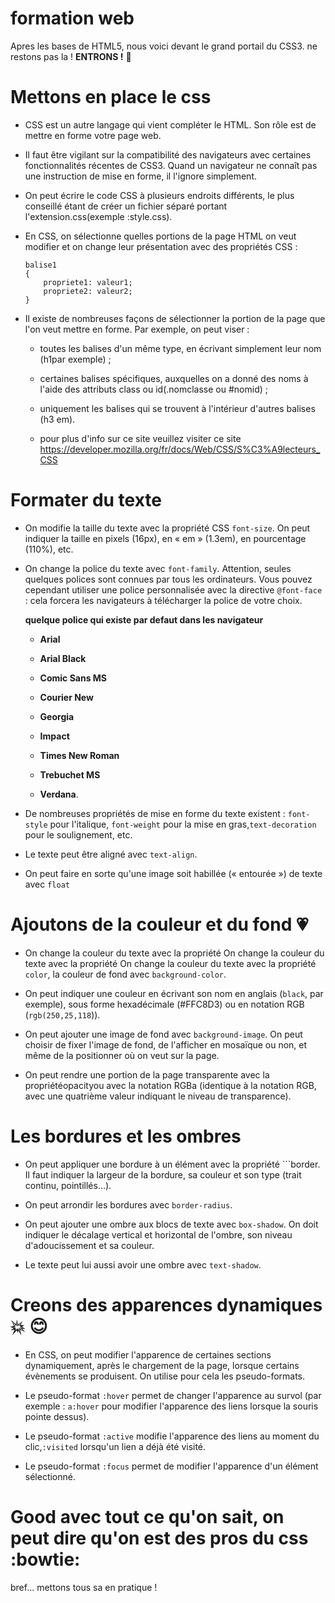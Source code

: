 # formation web

Apres les bases de HTML5, nous voici devant le grand portail du CSS3.
ne restons pas la ! **ENTRONS !** :runner:

# Mettons en place le css

* CSS est un autre langage qui vient compléter le HTML. Son rôle est de mettre en forme votre page web.

* Il faut être vigilant sur la compatibilité des navigateurs avec certaines fonctionnalités récentes de CSS3. Quand un navigateur ne connaît pas une instruction de mise en forme, il l'ignore simplement.

* On peut écrire le code CSS à plusieurs endroits différents, le plus conseillé étant de créer un fichier séparé portant l'extension.css(exemple :style.css).

* En CSS, on sélectionne quelles portions de la page HTML on veut modifier et on change leur présentation avec des propriétés CSS :

  ```
  balise1
  {
      propriete1: valeur1;
      propriete2: valeur2;
  }
  ```
* Il existe de nombreuses façons de sélectionner la portion de la page que l'on veut mettre en forme. Par exemple, on peut viser :

  * toutes les balises d'un même type, en écrivant simplement leur nom (h1par exemple) ;

  * certaines balises spécifiques, auxquelles on a donné des noms à l'aide des attributs class ou id(.nomclasse ou #nomid) ;

  * uniquement les balises qui se trouvent à l'intérieur d'autres balises (h3 em).

  * pour plus d'info sur ce site veuillez visiter ce site https://developer.mozilla.org/fr/docs/Web/CSS/S%C3%A9lecteurs_CSS
  
# Formater du texte

* On modifie la taille du texte avec la propriété CSS ```font-size```. On peut indiquer la taille en pixels (16px), en « em » (1.3em), en pourcentage (110%), etc.

* On change la police du texte avec ```font-family```. Attention, seules quelques polices sont connues par tous les ordinateurs. Vous pouvez cependant utiliser une police personnalisée avec la directive ```@font-face``` : cela forcera les navigateurs à télécharger la police de votre choix.
  
  **quelque police qui existe par defaut dans les navigateur**
    
    * **Arial**

    * **Arial Black**

    * **Comic Sans MS**

    * **Courier New**

    * **Georgia**

    * **Impact**

    * **Times New Roman**

    * **Trebuchet MS**

    * **Verdana**.

* De nombreuses propriétés de mise en forme du texte existent : ```font-style``` pour l'italique, ```font-weight``` pour la mise en gras,```text-decoration``` pour le soulignement, etc.

* Le texte peut être aligné avec ```text-align```.

* On peut faire en sorte qu'une image soit habillée (« entourée ») de texte avec ```float```

# Ajoutons de la couleur et du fond :heartpulse:

* On change la couleur du texte avec la propriété On change la couleur du texte avec la propriété On change la couleur du texte avec la propriété ```color```, la couleur de fond avec ```background-color```.

* On peut indiquer une couleur en écrivant son nom en anglais (```black```, par exemple), sous forme hexadécimale (#FFC8D3) ou en notation RGB (```rgb(250,25,118```)).

* On peut ajouter une image de fond avec ```background-image```. On peut choisir de fixer l'image de fond, de l'afficher en mosaïque ou non, et même de la positionner où on veut sur la page.

* On peut rendre une portion de la page transparente avec la propriétéopacityou avec la notation RGBa (identique à la notation RGB, avec une quatrième valeur indiquant le niveau de transparence).

# Les bordures et les ombres

* On peut appliquer une bordure à un élément avec la propriété ```border. Il faut indiquer la largeur de la bordure, sa couleur et son type (trait continu, pointillés…).

* On peut arrondir les bordures avec ```border-radius```.

* On peut ajouter une ombre aux blocs de texte avec ```box-shadow```. On doit indiquer le décalage vertical et horizontal de l'ombre, son niveau d'adoucissement et sa couleur.

* Le texte peut lui aussi avoir une ombre avec ```text-shadow```.

# Creons des apparences dynamiques :boom: :blush:

* En CSS, on peut modifier l'apparence de certaines sections dynamiquement, après le chargement de la page, lorsque certains évènements se produisent. On utilise pour cela les pseudo-formats.

* Le pseudo-format ```:hover``` permet de changer l'apparence au survol (par exemple : ```a:hover``` pour modifier l'apparence des liens lorsque la souris pointe dessus).

* Le pseudo-format ```:active``` modifie l'apparence des liens au moment du clic,```:visited``` lorsqu'un lien a déjà été visité.

* Le pseudo-format ```:focus``` permet de modifier l'apparence d'un élément sélectionné.

# Good avec tout ce qu'on sait, on peut dire qu'on est des pros du css :bowtie:

bref... mettons tous sa en pratique !

